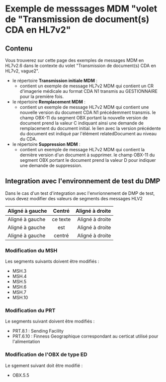 # Exemple de messsages MDM  "volet de "Transmission de document(s) CDA en HL7v2" 

## Contenu
Vous trouverez sur cette page des exemples de messages MDM en HL7v2.6 dans le contexte du volet "Transmission de document(s) CDA en HL7v2, vague2".
- le répertoire **Transmission initiale MDM** :
  - contient un exemple de message HL7v2 MDM qui contient un CR d'imagerie médicale au format CDA N1 transmis au GESTIONNAIRE pour la première fois.
- le répertoire **Remplacement MDM** :
  - contient un exemple de message HL7v2 MDM qui contient une nouvelle version du document CDA N1 précédemment transmis. le champ OBX-11 du segment OBX portant la nouvelle version de document prend la valeur C indiquant ainsi une demande de remplacement du document initial. le lien avec la version précédente du document est indiqué par l'élément relatedDocument au niveau du CDA.
- le répertoire **Suppression MDM**  :
  - contient un exemple de message HL7v2 MDM qui contient la dernière version d'un document à supprimer. le champ OBX-11 du segment OBX portant le document prend la valeur D pour indiquer une demande de suppression.
 
## Integration avec l'environnement de test du DMP
Dans le cas d'un test d'integration avec l'envrionnement de DMP de test, vous devez modifier des valeurs de segments des messages HLV2

| Aligné à gauche  | Centré          | Aligné à droite |
| :--------------- |:---------------:| -----:|
| Aligné à gauche  |   ce texte        |  Aligné à droite |
| Aligné à gauche  | est             |   Aligné à droite |
| Aligné à gauche  | centré          |    Aligné à droite |

### Modification du MSH
Les segments suivants doivent être modifiés : 
- MSH.3
- MSH.4
- MSH.5
- MSH.6
- MSH.7
- MSH.10

### Modification du PRT
Le segments suivant doivent être modifiés : 
- PRT.8.1 : Sending Facility 
- PRT.6.10 : Finness Geographique correspondant au certicat utilisé pour l'alimentation 


### Modification de l'OBX de type ED

Le sgement suivant doit être modifié : 
- OBX.5.5






